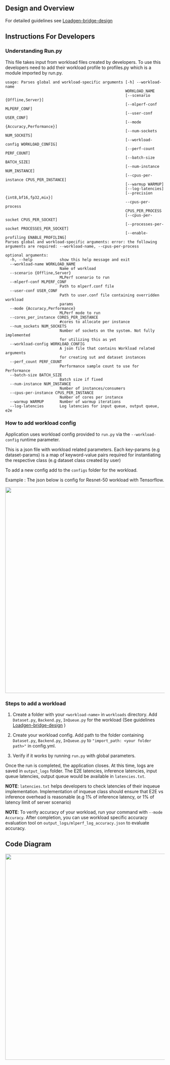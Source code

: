 ## Design and Overview
For detailed guidelines see [Loadgen-bridge-design](/closed/Intel/code/common/assets/MLPerf-Loadgen-Interface.pptx)

## Instructions For Developers
### Understanding Run.py
This file takes input from workload files created by developers. To use this developers need to add their workload profile to profiles.py which is a module imported by run.py.

```
usage: Parses global and workload-specific arguments [-h] --workload-name
                                                     WORKLOAD_NAME
                                                     [--scenario {Offline,Server}]
                                                     [--mlperf-conf MLPERF_CONF]
                                                     [--user-conf USER_CONF]
                                                     [--mode {Accuracy,Performance}]
                                                     [--num-sockets NUM_SOCKETS]
                                                     [--workload-config WORKLOAD_CONFIG]
                                                     [--perf-count PERF_COUNT]
                                                     [--batch-size BATCH_SIZE]
                                                     [--num-instance NUM_INSTANCE]
                                                     [--cpus-per-instance CPUS_PER_INSTANCE]
                                                     [--warmup WARMUP]
                                                     [--log-latencies]
                                                     [--precision {int8,bf16,fp32,mix}]
                                                     --cpus-per-process
                                                     CPUS_PER_PROCESS
                                                     [--cpus-per-socket CPUS_PER_SOCKET]
                                                     [--processes-per-socket PROCESSES_PER_SOCKET]
                                                     [--enable-profiling ENABLE_PROFILING]
Parses global and workload-specific arguments: error: the following arguments are required: --workload-name, --cpus-per-process

optional arguments:
  -h, --help            show this help message and exit
  --workload-name WORKLOAD_NAME
                        Name of workload
  --scenario {Offline,Server}
                        MLPerf scenario to run
  --mlperf-conf MLPERF_CONF
                        Path to mlperf.conf file
  --user-conf USER_CONF
                        Path to user.conf file containing overridden workload
                        params
  --mode {Accuracy,Performance}
                        MLPerf mode to run
  --cores_per_instance CORES_PER_INSTANCE
                        #cores to allocate per instance
  --num_sockets NUM_SOCKETS
                        Number of sockets on the system. Not fully implemented
                        for utilizing this as yet
  --workload-config WORKLOAD_CONFIG
                        A json file that contains Workload related arguments
                        for creating sut and dataset instances
  --perf_count PERF_COUNT
                        Performance sample count to use for Performance
  --batch-size BATCH_SIZE
                        Batch size if fixed
  --num-instance NUM_INSTANCE
                        Number of instances/consumers
  --cpus-per-instance CPUS_PER_INSTANCE
                        Number of cores per instance
  --warmup WARMUP       Number of warmup iterations
  --log-latencies       Log latencies for input queue, output queue, e2e

```

### How to add workload config

Application uses workload config provided to ```run.py``` via the ```--workload-config```  runtime parameter.

This is a json file with workload related parameters. Each key-params (e.g dataset-params) is a map of keyword-value pairs required for instantiating the respective class (e.g dataset class created by user)

To add a new config add to the ```configs``` folder for the workload.

Example  :  The json below is config for Resnet-50 workload with Tensorflow.

<img src="/closed/Intel/code/common/assets/config.png" width="650">



### Steps to add a workload

1. Create a folder with your ```<workload-name>``` in ```workloads``` directory. Add ```Dataset.py```, ```Backend.py```, ```InQueue.py``` for the workload (See guidelines [Loadgen-bridge-design](/closed/Intel/code/common/assets/MLPerf-Loadgen-Bridge-Design.pdf) )

2. Create your workload config. Add path to the folder containing ```Dataset.py```, ```Backend.py```, ```InQueue.py```  to ```"import_path: <your folder path>"``` in config.yml.

5. Verify if it works by running ```run.py``` with global parameters.

Once the run is completed, the application closes. At this time, logs are saved in ```output_logs``` folder. The E2E latencies, inference latencies, input queue latencies, output queue would be available in ```latencies.txt```.

**NOTE**: ```latencies.txt``` helps developers to check latencies of their inqueue implementation. Implementation of inqueue class should ensure that E2E vs inference overhead is reasonable (e.g 1% of inference latency, or 1% of latency limit of server scenario)


**NOTE**: To verify accuracy of your workload, run your command with ```--mode Accuracy```. After completion, you can use workload specific accuracy evaluation tool on ```output_logs/mlperf_log_accuracy.json``` to evaluate accuracy.

## Code Diagram
<img src="/closed/Intel/code/common/assets/design.PNG" width="650">
